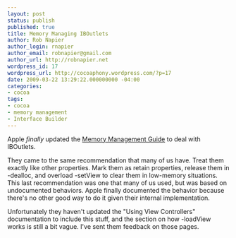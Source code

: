 ```yaml
---
layout: post
status: publish
published: true
title: Memory Managing IBOutlets
author: Rob Napier
author_login: rnapier
author_email: robnapier@gmail.com
author_url: http://robnapier.net
wordpress_id: 17
wordpress_url: http://cocoaphony.wordpress.com/?p=17
date: 2009-03-22 13:29:22.000000000 -04:00
categories:
- cocoa
tags:
- cocoa
- memory management
- Interface Builder
---
```

Apple <em>finally </em>updated the <a href="http://developer.apple.com/documentation/Cocoa/Conceptual/MemoryMgmt/Articles/mmNibObjects.html">Memory Management Guide</a> to deal with IBOutlets.

They came to the same recommendation that many of us have. Treat them exactly like other properties. Mark them as retain properties, release them in -dealloc, and overload -setView to clear them in low-memory situations. This last recommendation was one that many of us used, but was based on undocumented behaviors. Apple finally documented the behavior because there's no other good way to do it given their internal implementation.

Unfortunately they haven't updated the "Using View Controllers" documentation to include this stuff, and the section on how -loadView works is still a bit vague. I've sent them feedback on those pages.
